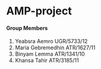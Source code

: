 # AMP-project



#### Group Members
1. Yeabsra Aemro              UGR/5733/12
2. Maria Gebremedhin          ATR/1627/11
3. Binyam Lemma               ATR/1341/10
4. Khansa Tahir               ATR/3185/11

